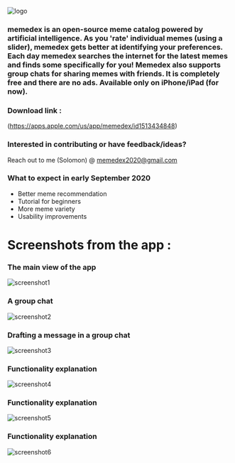 ![logo](logo.png)



### memedex is an open-source meme catalog powered by artificial intelligence. As you 'rate' individual memes (using a slider), memedex gets better at identifying your preferences. Each day memedex searches the internet for the latest memes and finds some specifically for you! Memedex also supports group chats for sharing memes with friends. It is completely free and there are no ads. Available only on iPhone/iPad (for now). 


### Download link :
(https://apps.apple.com/us/app/memedex/id1513434848)


### Interested in contributing or have feedback/ideas?

Reach out to me (Solomon) @ memedex2020@gmail.com

### What to expect in early September 2020

- Better meme recommendation
- Tutorial for beginners
- More meme variety
- Usability improvements

# Screenshots from the app :

### The main view of the app
![screenshot1](1.png)

### A group chat
![screenshot2](2.png)

### Drafting a message in a group chat
![screenshot3](3.png)

### Functionality explanation
![screenshot4](4.png)

### Functionality explanation
![screenshot5](5.png)

### Functionality explanation
![screenshot6](6.png)

